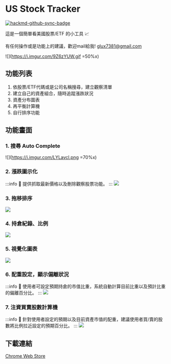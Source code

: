 # US Stock Tracker

[![hackmd-github-sync-badge](https://hackmd.io/6OhNEUMERZ-vq8lYO-zLmA/badge)](https://hackmd.io/6OhNEUMERZ-vq8lYO-zLmA)

這是一個簡單看美國股票/ETF 的小工具 :chart_with_upwards_trend:

有任何操作或是功能上的建議，歡迎mail給我!
glux7381@gmail.com

![](https://i.imgur.com/9Z6zYUW.gif =50%x)

## 功能列表
1. 依股票/ETF代碼或是公司名稱搜尋，建立觀察清單
2. 建立自己的資產組合，隨時追蹤漲跌狀況
3. 資產分布圖表
4. 再平衡計算機
5. 自行排序功能

## 功能畫面

### 1. 搜尋 Auto Complete

![](https://i.imgur.com/LYLavcl.png =70%x)

### 2. 漲跌圖示化
:::info
:notebook_with_decorative_cover: 提供抓取最新價格以及刪除觀察股票功能。
:::
![](https://i.imgur.com/qFvcpO4.png)

### 3. 拖移排序

![](https://i.imgur.com/YvftP8m.png)

### 4. 持倉紀錄、比例
![](https://i.imgur.com/McYGCRI.png)

### 5. 視覺化圖表
![](https://i.imgur.com/ugZDIUj.png)

### 6. 配重設定，顯示偏離狀況
:::info
:notebook_with_decorative_cover: 使用者可設定預期持倉的市值比重，系統自動計算目前比重以及預計比重的偏離百分比。
:::
![](https://i.imgur.com/Rf7nCCo.png)

### 7. 注資買賣股數計算機
:::info
:notebook_with_decorative_cover: 針對使用者設定的預期以及目前資產市值的配重，建議使用者買/賣的股數將比例拉近設定的預期百分比。
:::
![](https://i.imgur.com/eH3gL6r.png)


## 下載連結

[Chrome Web Store](https://chrome.google.com/webstore/detail/us-stock-tracker/jjkiinjlfddnfbpmegolhhibgpcmmfdi?hl=zh-TW&authuser=0)
